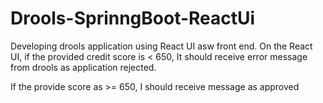 # Drools-SprinngBoot-ReactUi
Developing drools application using React UI asw front end.
On the React UI, if the provided credit score is < 650, It should receive error message from drools as application rejected.

If the provide score as >= 650, I should receive message as approved

